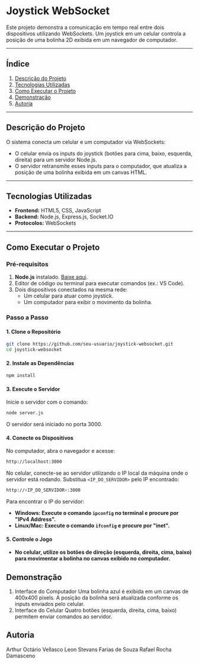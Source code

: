 # **Joystick WebSocket**

Este projeto demonstra a comunicação em tempo real entre dois dispositivos utilizando WebSockets. Um joystick em um celular controla a posição de uma bolinha 2D exibida em um navegador de computador.

---

## **Índice**
1. [Descrição do Projeto](#descrição-do-projeto)  
2. [Tecnologias Utilizadas](#tecnologias-utilizadas)  
3. [Como Executar o Projeto](#como-executar-o-projeto)  
4. [Demonstração](#demonstração)
5. [Autoria](#autoria)

---

## **Descrição do Projeto**

O sistema conecta um celular e um computador via WebSockets:
- O celular envia os inputs do joystick (botões para cima, baixo, esquerda, direita) para um servidor Node.js.  
- O servidor retransmite esses inputs para o computador, que atualiza a posição de uma bolinha exibida em um canvas HTML.

---

## **Tecnologias Utilizadas**

- **Frontend:** HTML5, CSS, JavaScript  
- **Backend:** Node.js, Express.js, Socket.IO  
- **Protocolos:** WebSockets  

---

## **Como Executar o Projeto**

### **Pré-requisitos**
1. **Node.js** instalado. [Baixe aqui](https://nodejs.org/).  
2. Editor de código ou terminal para executar comandos (ex.: VS Code).  
3. Dois dispositivos conectados na mesma rede:  
   - Um celular para atuar como joystick.  
   - Um computador para exibir o movimento da bolinha.  

### **Passo a Passo**

#### **1. Clone o Repositório**
```bash
git clone https://github.com/seu-usuario/joystick-websocket.git
cd joystick-websocket
```

#### **2. Instale as Dependências**
```bash
npm install
```

#### **3. Execute o Servidor**
Inicie o servidor com o comando:
```bash
node server.js
```
O servidor será iniciado no porta 3000.

#### **4. Conecte os Dispositivos**
No computador, abra o navegador e acesse:
```bash
http://localhost:3000
```

No celular, conecte-se ao servidor utilizando o IP local da máquina onde o servidor está rodando. Substitua ```<IP_DO_SERVIDOR>``` pelo IP encontrado:
```bash
http://<IP_DO_SERVIDOR>:3000
```
Para encontrar o IP do servidor:
- **Windows: Execute o comando ```ipconfig``` no terminal e procure por "IPv4 Address".**
-  **Linux/Mac: Execute o comando ```ifconfig``` e procure por "inet".**

#### **5. Controle o Jogo**
- **No celular, utilize os botões de direção (esquerda, direita, cima, baixo) para movimentar a bolinha no canvas exibido no computador.**

## Demonstração
1. Interface do Computador
    Uma bolinha azul é exibida em um canvas de 400x400 pixels.
    A posição da bolinha será atualizada conforme os inputs enviados pelo celular.
3. Interface do Celular
   Quatro botões (esquerda, direita, cima, baixo) permitem enviar comandos ao servidor.

## Autoria
Arthur Octário Vellasco
Leon Stevans Farias de Souza 
Rafael Rocha Damasceno

   




